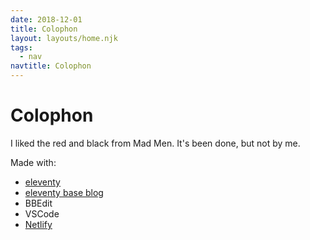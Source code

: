```yaml
---
date: 2018-12-01
title: Colophon
layout: layouts/home.njk
tags:
  - nav
navtitle: Colophon
---
```


# Colophon

I liked the red and black from Mad Men. It's been done,
but not by me.

Made with:

- [eleventy][Eleventy]
- [eleventy base blog][]
- BBEdit
- VSCode
- [Netlify][]

[Eleventy]: https://www.11ty.io/
[eleventy base blog]: https://github.com/11ty/eleventy-base-blog
[Netlify]: https://netlify.com
